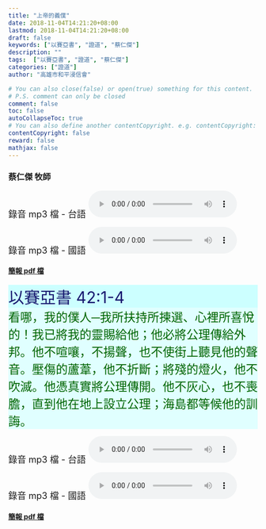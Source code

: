 ```yaml
---
title: "上帝的義僕"
date: 2018-11-04T14:21:20+08:00
lastmod: 2018-11-04T14:21:20+08:00
draft: false
keywords: ["以賽亞書", "證道", "蔡仁傑"]
description: ""
tags:  ["以賽亞書", "證道", "蔡仁傑"]
categories: ["證道"]
author: "高雄市和平浸信會"

# You can also close(false) or open(true) something for this content.
# P.S. comment can only be closed
comment: false
toc: false
autoCollapseToc: true
# You can also define another contentCopyright. e.g. contentCopyright: "This is another copyright."
contentCopyright: false
reward: false
mathjax: false
---
```


### 蔡仁傑 牧師

<font size="4">錄音 mp3 檔 - 台語 </font>
<audio controls src="https://hbc.nctu.me/mp3-s/s20181104t.mp3"></audio>

<font size="4">錄音 mp3 檔 - 國語 </font>
<audio controls src="https://hbc.nctu.me/mp3-s/s20181104c.mp3"></audio>

#### [簡報 pdf 檔](/pdf-s/s20181104.pdf "上帝的義僕")

<div
style="background-color:#CCFFFF"><font size="6", color="#191970">
以賽亞書 42:1-4
</font>
</div>

<div
style="background-color:#E0FFFF"><font size="5", color="#006400">
看哪，我的僕人─我所扶持所揀選、心裡所喜悅的！我已將我的靈賜給他；他必將公理傳給外邦。他不喧嚷，不揚聲，也不使街上聽見他的聲音。壓傷的蘆葦，他不折斷；將殘的燈火，他不吹滅。他憑真實將公理傳開。他不灰心，也不喪膽，直到他在地上設立公理；海島都等候他的訓誨。
</font>
</div>

<font size="4">錄音 mp3 檔 - 台語 </font>
<audio controls src="https://hbc.nctu.me/mp3-s/s20181104t.mp3"></audio>

<font size="4">錄音 mp3 檔 - 國語 </font>
<audio controls src="https://hbc.nctu.me/mp3-s/s20181104c.mp3"></audio>

#### [簡報 pdf 檔](/pdf-s/s20181104.pdf "上帝的義僕")